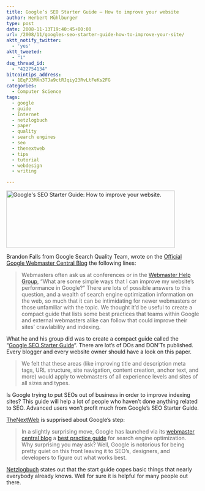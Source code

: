 ```yaml
---
title: Google’s SEO Starter Guide – How to improve your website
author: Herbert Mühlburger
type: post
date: 2008-11-13T19:40:45+00:00
url: /2008/11/googles-seo-starter-guide-how-to-improve-your-site/
aktt_notify_twitter:
  - 'yes'
aktt_tweeted:
  - "1"
dsq_thread_id:
  - "422754134"
bitcointips_address:
  - 1EqPJ3MXn3TJa9ctRJqiy23RvLtFeKs2FG
categories:
  - Computer Science
tags:
  - google
  - guide
  - Internet
  - netzlogbuch
  - paper
  - quality
  - search engines
  - seo
  - thenextweb
  - tips
  - tutorial
  - webdesign
  - writing

---
```

<div class="mceTemp">
  <dl id="attachment_111" class="wp-caption alignnone" style="width: 450px;">
    <dt class="wp-caption-dt">
      <a rel="attachment wp-att-111" href="http://blog.muehlburger.at/2008/11/googles-seo-starter-guide-how-to-improve-your-site/google-seo-starter-guide/"><img class="size-full wp-image-111" title="Google's SEO Starter Guide: How to improve your website." src="http://178.79.139.40/wp-content/uploads/2008/11/google-seo-starter-guide.png" alt="Google's SEO Starter Guide: How to improve your website." width="440" height="150" /></a>
    </dt>
  </dl>
</div>

<span class="byline-author">Brandon Falls from Google </span><span class="byline-author">Search Quality Team, wrote </span><span class="byline-author">on the <a title="Google's SEO Starter Guide" href="http://googlewebmastercentral.blogspot.com/2008/11/googles-seo-starter-guide.html" target="_blank">Official Google Webmaster Central Blog</a> the following lines:</span>

> Webmasters often ask us at conferences or in the [Webmaster Help Group][1], &#8220;What are some simple ways that I can improve my website&#8217;s performance in Google?&#8221; There are lots of possible answers to this question, and a wealth of search engine optimization information on the web, so much that it can be intimidating for newer webmasters or those unfamiliar with the topic. We thought it&#8217;d be useful to create a compact guide that lists some best practices that teams within Google and external webmasters alike can follow that could improve their sites&#8217; crawlability and indexing.

What he and his group did was to create a compact guide called the &#8220;<a title="Google's SEO Starter Guide" href="http://www.google.com/webmasters/docs/search-engine-optimization-starter-guide.pdf" target="_blank">Google SEO Starter Guide</a>&#8220;. There are lot&#8217;s of DOs and DON&#8217;Ts published. Every blogger and every website owner should have a look on this paper.

> We felt that these areas (like improving title and description meta tags, URL structure, site navigation, content creation, anchor text, and more) would apply to webmasters of all experience levels and sites of all sizes and types.

<span class="byline-author">Is Google trying to put SEOs out of business in order to improve indexing sites? This guide will help a lot of people who haven&#8217;t done anything related to SEO. Advanced users won&#8217;t profit much from Google&#8217;s SEO Starter Guide.</span>

<a title="TheNextWeb" href="http://thenextweb.com/2008/11/13/google-publishes-a-best-practice-guide/" target="_blank">TheNextWeb</a> is supprised about Google&#8217;s step:

> In a slightly surprising move, Google has launched via its <a title="Google SEO Guide" rel="nofollow" href="http://googlewebmastercentral.blogspot.com/2008/11/googles-seo-starter-guide.html" target="_blank">webmaster central blog</a> a <a href="http://www.google.com/webmasters/docs/search-engine-optimization-starter-guide.pdf" target="_blank">best practice guide</a> for search engine optimization.  Why surprising you may ask? Well, Google is notorious for being pretty quiet on this front leaving it to SEO’s, designers, and developers to figure out what works best.

<a title="Netzlogbuch" href="http://netzlogbuch.de/google/google-seo-starter-guide/" target="_blank">Netzlogbuch</a> states out that the start guide copes basic things that nearly everybody already knows. Well for sure it is helpful for many people out there.

 [1]: http://groups.google.com/group/Google_Webmaster_Help/